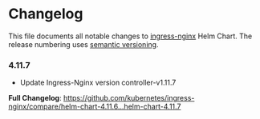 # Changelog

This file documents all notable changes to [ingress-nginx](https://github.com/kubernetes/ingress-nginx) Helm Chart. The release numbering uses [semantic versioning](http://semver.org).

### 4.11.7

* Update Ingress-Nginx version controller-v1.11.7

**Full Changelog**: https://github.com/kubernetes/ingress-nginx/compare/helm-chart-4.11.6...helm-chart-4.11.7
